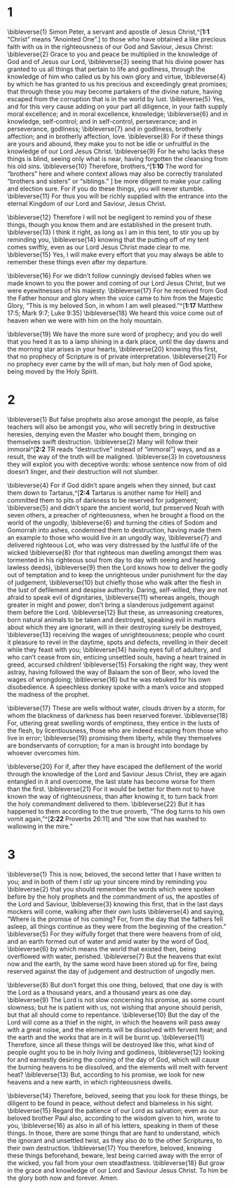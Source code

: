 # 1 
\bibleverse{1} Simon Peter, a servant and apostle of Jesus Christ,^[**1:1** “Christ” means “Anointed One”.] to those who have obtained a like precious faith with us in the righteousness of our God and Saviour, Jesus Christ: \bibleverse{2} Grace to you and peace be multiplied in the knowledge of God and of Jesus our Lord, \bibleverse{3} seeing that his divine power has granted to us all things that pertain to life and godliness, through the knowledge of him who called us by his own glory and virtue, \bibleverse{4} by which he has granted to us his precious and exceedingly great promises; that through these you may become partakers of the divine nature, having escaped from the corruption that is in the world by lust. \bibleverse{5} Yes, and for this very cause adding on your part all diligence, in your faith supply moral excellence; and in moral excellence, knowledge; \bibleverse{6} and in knowledge, self-control; and in self-control, perseverance; and in perseverance, godliness; \bibleverse{7} and in godliness, brotherly affection; and in brotherly affection, love. \bibleverse{8} For if these things are yours and abound, they make you to not be idle or unfruitful in the knowledge of our Lord Jesus Christ. \bibleverse{9} For he who lacks these things is blind, seeing only what is near, having forgotten the cleansing from his old sins. \bibleverse{10} Therefore, brothers,^[**1:10** The word for “brothers” here and where context allows may also be correctly translated “brothers and sisters” or “siblings.” ] be more diligent to make your calling and election sure. For if you do these things, you will never stumble. \bibleverse{11} For thus you will be richly supplied with the entrance into the eternal Kingdom of our Lord and Saviour, Jesus Christ. 

\bibleverse{12} Therefore I will not be negligent to remind you of these things, though you know them and are established in the present truth. \bibleverse{13} I think it right, as long as I am in this tent, to stir you up by reminding you, \bibleverse{14} knowing that the putting off of my tent comes swiftly, even as our Lord Jesus Christ made clear to me. \bibleverse{15} Yes, I will make every effort that you may always be able to remember these things even after my departure. 

\bibleverse{16} For we didn’t follow cunningly devised fables when we made known to you the power and coming of our Lord Jesus Christ, but we were eyewitnesses of his majesty. \bibleverse{17} For he received from God the Father honour and glory when the voice came to him from the Majestic Glory, “This is my beloved Son, in whom I am well pleased.”^[**1:17** Matthew 17:5; Mark 9:7; Luke 9:35] \bibleverse{18} We heard this voice come out of heaven when we were with him on the holy mountain. 

\bibleverse{19} We have the more sure word of prophecy; and you do well that you heed it as to a lamp shining in a dark place, until the day dawns and the morning star arises in your hearts, \bibleverse{20} knowing this first, that no prophecy of Scripture is of private interpretation. \bibleverse{21} For no prophecy ever came by the will of man, but holy men of God spoke, being moved by the Holy Spirit. 

# 2 
\bibleverse{1} But false prophets also arose amongst the people, as false teachers will also be amongst you, who will secretly bring in destructive heresies, denying even the Master who bought them, bringing on themselves swift destruction. \bibleverse{2} Many will follow their immoral^[**2:2** TR reads “destructive” instead of “immoral”] ways, and as a result, the way of the truth will be maligned. \bibleverse{3} In covetousness they will exploit you with deceptive words: whose sentence now from of old doesn’t linger, and their destruction will not slumber. 

\bibleverse{4} For if God didn’t spare angels when they sinned, but cast them down to Tartarus,^[**2:4** Tartarus is another name for Hell] and committed them to pits of darkness to be reserved for judgement; \bibleverse{5} and didn’t spare the ancient world, but preserved Noah with seven others, a preacher of righteousness, when he brought a flood on the world of the ungodly, \bibleverse{6} and turning the cities of Sodom and Gomorrah into ashes, condemned them to destruction, having made them an example to those who would live in an ungodly way, \bibleverse{7} and delivered righteous Lot, who was very distressed by the lustful life of the wicked \bibleverse{8} (for that righteous man dwelling amongst them was tormented in his righteous soul from day to day with seeing and hearing lawless deeds), \bibleverse{9} then the Lord knows how to deliver the godly out of temptation and to keep the unrighteous under punishment for the day of judgement, \bibleverse{10} but chiefly those who walk after the flesh in the lust of defilement and despise authority. Daring, self-willed, they are not afraid to speak evil of dignitaries, \bibleverse{11} whereas angels, though greater in might and power, don’t bring a slanderous judgement against them before the Lord. \bibleverse{12} But these, as unreasoning creatures, born natural animals to be taken and destroyed, speaking evil in matters about which they are ignorant, will in their destroying surely be destroyed, \bibleverse{13} receiving the wages of unrighteousness; people who count it pleasure to revel in the daytime, spots and defects, revelling in their deceit while they feast with you; \bibleverse{14} having eyes full of adultery, and who can’t cease from sin, enticing unsettled souls, having a heart trained in greed, accursed children! \bibleverse{15} Forsaking the right way, they went astray, having followed the way of Balaam the son of Beor, who loved the wages of wrongdoing; \bibleverse{16} but he was rebuked for his own disobedience. A speechless donkey spoke with a man’s voice and stopped the madness of the prophet. 

\bibleverse{17} These are wells without water, clouds driven by a storm, for whom the blackness of darkness has been reserved forever. \bibleverse{18} For, uttering great swelling words of emptiness, they entice in the lusts of the flesh, by licentiousness, those who are indeed escaping from those who live in error; \bibleverse{19} promising them liberty, while they themselves are bondservants of corruption; for a man is brought into bondage by whoever overcomes him. 

\bibleverse{20} For if, after they have escaped the defilement of the world through the knowledge of the Lord and Saviour Jesus Christ, they are again entangled in it and overcome, the last state has become worse for them than the first. \bibleverse{21} For it would be better for them not to have known the way of righteousness, than after knowing it, to turn back from the holy commandment delivered to them. \bibleverse{22} But it has happened to them according to the true proverb, “The dog turns to his own vomit again,”^[**2:22** Proverbs 26:11] and “the sow that has washed to wallowing in the mire.”

# 3 
\bibleverse{1} This is now, beloved, the second letter that I have written to you; and in both of them I stir up your sincere mind by reminding you \bibleverse{2} that you should remember the words which were spoken before by the holy prophets and the commandment of us, the apostles of the Lord and Saviour, \bibleverse{3} knowing this first, that in the last days mockers will come, walking after their own lusts \bibleverse{4} and saying, “Where is the promise of his coming? For, from the day that the fathers fell asleep, all things continue as they were from the beginning of the creation.” \bibleverse{5} For they wilfully forget that there were heavens from of old, and an earth formed out of water and amid water by the word of God, \bibleverse{6} by which means the world that existed then, being overflowed with water, perished. \bibleverse{7} But the heavens that exist now and the earth, by the same word have been stored up for fire, being reserved against the day of judgement and destruction of ungodly men. 

\bibleverse{8} But don’t forget this one thing, beloved, that one day is with the Lord as a thousand years, and a thousand years as one day. \bibleverse{9} The Lord is not slow concerning his promise, as some count slowness; but he is patient with us, not wishing that anyone should perish, but that all should come to repentance. \bibleverse{10} But the day of the Lord will come as a thief in the night, in which the heavens will pass away with a great noise, and the elements will be dissolved with fervent heat; and the earth and the works that are in it will be burnt up. \bibleverse{11} Therefore, since all these things will be destroyed like this, what kind of people ought you to be in holy living and godliness, \bibleverse{12} looking for and earnestly desiring the coming of the day of God, which will cause the burning heavens to be dissolved, and the elements will melt with fervent heat? \bibleverse{13} But, according to his promise, we look for new heavens and a new earth, in which righteousness dwells. 

\bibleverse{14} Therefore, beloved, seeing that you look for these things, be diligent to be found in peace, without defect and blameless in his sight. \bibleverse{15} Regard the patience of our Lord as salvation; even as our beloved brother Paul also, according to the wisdom given to him, wrote to you, \bibleverse{16} as also in all of his letters, speaking in them of these things. In those, there are some things that are hard to understand, which the ignorant and unsettled twist, as they also do to the other Scriptures, to their own destruction. \bibleverse{17} You therefore, beloved, knowing these things beforehand, beware, lest being carried away with the error of the wicked, you fall from your own steadfastness. \bibleverse{18} But grow in the grace and knowledge of our Lord and Saviour Jesus Christ. To him be the glory both now and forever. Amen. 